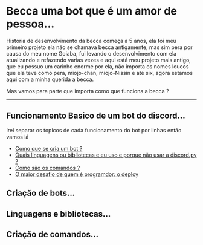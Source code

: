 # Becca uma bot que é um amor de pessoa...
<p>Historia de desenvolvimento da becca começa a 5 anos, ela foi meu primeiro projeto ela não se chamava becca antigamente, mas sim pera por causa do meu nome Goiaba, fui levando o desenvolvimento com ela atualizando e refazendo varias vezes e aqui está meu projeto mais antigo, que eu possuo um carinho enorme por ela, não importa os nomes loucos que ela teve como pera, miojo-chan, miojo-Nissin e até six, agora estamos aqui com a minha querida a becca.</p>

<p>Mas vamos para parte que importa como que funciona a becca ?</p>

<hr/>

<h2>Funcionamento Basico de um bot do discord...</h2>
<p>Irei separar os topicos de cada funcionamento do bot por linhas então vamos lá</p>
<ul>
  <li><a href="#criacao">Como que se cria um bot ?</li>
  <li><a href="#">Quais linguagens ou bibliotecas e eu uso e porque não usar a discord.py ?</a></li>
  <li><a href="#comandos">Como são os comandos ? </a></li>
  <li><a href="#deploy">O maior desafio de quem é programdor: o deploy</a></li>
</ul>

<h2 id="criacao">Criação de bots...</h2>

<h2 id="quais">Linguagens e bibliotecas...</h2>

<h2 id="comandos">Criação de comandos...</h2>
